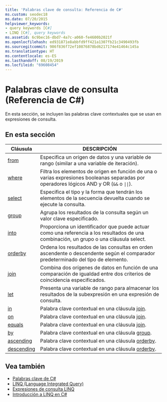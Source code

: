 ```yaml
---
title: 'Palabras clave de consulta: Referencia de C#'
ms.custom: seodec18
ms.date: 07/20/2015
helpviewer_keywords:
- query keywords [C#]
- LINQ [C#], query keywords
ms.assetid: 6c9bec16-dbd7-4a7c-a060-fe4600b2021f
ms.openlocfilehash: ed931871e8abbfd9ff421a1307fb21c3490493fb
ms.sourcegitcommit: 986f836f72ef10876878bd6217174e41464c145a
ms.translationtype: HT
ms.contentlocale: es-ES
ms.lasthandoff: 08/19/2019
ms.locfileid: "69608454"
---
```

# <a name="query-keywords-c-reference"></a>Palabras clave de consulta (Referencia de C#)

En esta sección, se incluyen las palabras clave contextuales que se usan en expresiones de consulta.

## <a name="in-this-section"></a>En esta sección

|Cláusula|DESCRIPCIÓN|
|------------|-----------------|
|[from](from-clause.md)|Especifica un origen de datos y una variable de rango (similar a una variable de iteración).|
|[where](where-clause.md)|Filtra los elementos de origen en función de una o varias expresiones booleanas separadas por operadores lógicos AND y OR (`&&` o <code>&#124;&#124;</code>).|
|[select](select-clause.md)|Especifica el tipo y la forma que tendrán los elementos de la secuencia devuelta cuando se ejecute la consulta.|
|[group](group-clause.md)|Agrupa los resultados de la consulta según un valor clave especificado.|
|[into](into.md)|Proporciona un identificador que puede actuar como una referencia a los resultados de una combinación, un grupo o una cláusula select.|
|[orderby](orderby-clause.md)|Ordena los resultados de las consultas en orden ascendente o descendente según el comparador predeterminado del tipo de elemento.|
|[join](join-clause.md)|Combina dos orígenes de datos en función de una comparación de igualdad entre dos criterios de coincidencia especificados.|
|[let](let-clause.md)|Presenta una variable de rango para almacenar los resultados de la subexpresión en una expresión de consulta.|
|[in](in.md)|Palabra clave contextual en una cláusula [join](join-clause.md).|
|[on](on.md)|Palabra clave contextual en una cláusula [join](join-clause.md).|
|[equals](equals.md)|Palabra clave contextual en una cláusula [join](join-clause.md).|
|[by](by.md)|Palabra clave contextual en una cláusula [group](group-clause.md).|
|[ascending](ascending.md)|Palabra clave contextual en una cláusula [orderby](orderby-clause.md).|
|[descending](descending.md)|Palabra clave contextual en una cláusula [orderby](orderby-clause.md).|

## <a name="see-also"></a>Vea también

- [Palabras clave de C#](index.md)
- [LINQ (Language Integrated Query)](../../programming-guide/concepts/linq/index.md)
- [Expresiones de consulta LINQ](../../programming-guide/linq-query-expressions/index.md)
- [Introducción a LINQ en C#](../../programming-guide/concepts/linq/getting-started-with-linq.md)
